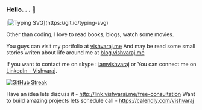 ### Hello. . .  👋

[![Typing SVG](https://readme-typing-svg.demolab.com?font=roboto&pause=1000&width=435&lines=I+am+Software+Engineer;building+futuristic+products;sometime+write+on+blog.vishvaraj.me;nice+to+meet+you+...)](https://git.io/typing-svg)

<!-- I'm a passionate software engineer who lives in small city near Kolhapur. -->
Other than coding, I love to read books, blogs, watch some movies.

You guys can visit my portfolio at [vishvaraj.me](http://vishvaraj.me) And may be read some small stories writen about life around me at [blog.vishvaraj.me](http://blog.vishvaraj.me "Vishvaraj's Blog")

If you want to contact me on skype : [iamvishvaraj](live:iamvishvaraj) or You can connect me on [LinkedIn - Vishvaraj](https://www.linkedin.com/in/vishvaraj/).

[![GitHub Streak](https://streak-stats.demolab.com?user=imvishvaraj&theme=transparent)](https://git.io/streak-stats)

Have an idea lets discuss it - http://link.vishvaraj.me/free-consultation
Want to build amazing projects lets schedule call - https://calendly.com/vishvaraj

<!--
**imvishvaraj/imvishvaraj** is a ✨ _special_ ✨ repository because its `README.md` (this file) appears on your GitHub profile.

Here are some ideas to get you started:

- 🔭 I’m currently working on ...
- 🌱 I’m currently learning ...
- 👯 I’m looking to collaborate on ...
- 🤔 I’m looking for help with ...
- 💬 Ask me about ...
- 📫 How to reach me: ...
- 😄 Pronouns: ...
- ⚡ Fun fact: ...
-->
